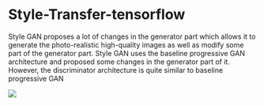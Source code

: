 # Style-Transfer-tensorflow
Style GAN proposes a lot of changes in the generator part which allows it to generate the photo-realistic high-quality images as well as modify some part of the generator part.
Style GAN uses the baseline progressive GAN architecture and proposed some changes in the generator part of it. However, the discriminator architecture is quite similar to baseline progressive GAN

<img src="/Vimal9900/Style-Transfer-tensorflow/blob/main/Images/GoldenGate.jpg" >
